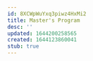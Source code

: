 ```yaml
---
id: 8XCWpWuYxq3piwz4HxMi2
title: Master's Program
desc: ''
updated: 1644200258565
created: 1644123860041
stub: true
---
```


